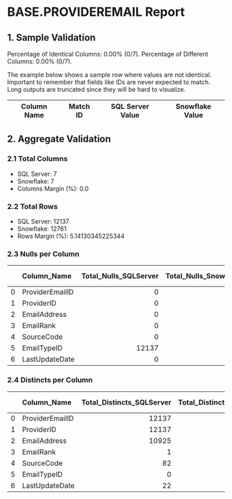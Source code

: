 # BASE.PROVIDEREMAIL Report

## 1. Sample Validation

Percentage of Identical Columns: 0.00% (0/7).
Percentage of Different Columns: 0.00% (0/7).

The example below shows a sample row where values are not identical. Important to remember that fields like IDs are never expected to match. Long outputs are truncated since they will be hard to visualize.

| Column Name   | Match ID   | SQL Server Value   | Snowflake Value   |
|---------------|------------|--------------------|-------------------|

## 2. Aggregate Validation

### 2.1 Total Columns
- SQL Server: 7
- Snowflake: 7
- Columns Margin (%): 0.0

### 2.2 Total Rows
- SQL Server: 12137
- Snowflake: 12761
- Rows Margin (%): 5.14130345225344

### 2.3 Nulls per Column
|    | Column_Name     |   Total_Nulls_SQLServer |   Total_Nulls_Snowflake |   Margin (%) |
|---:|:----------------|------------------------:|------------------------:|-------------:|
|  0 | ProviderEmailID |                       0 |                       0 |            0 |
|  1 | ProviderID      |                       0 |                       0 |            0 |
|  2 | EmailAddress    |                       0 |                       0 |            0 |
|  3 | EmailRank       |                       0 |                       0 |            0 |
|  4 | SourceCode      |                       0 |                       0 |            0 |
|  5 | EmailTypeID     |                   12137 |                       0 |          100 |
|  6 | LastUpdateDate  |                       0 |                       0 |            0 |

### 2.4 Distincts per Column
|    | Column_Name     |   Total_Distincts_SQLServer |   Total_Distincts_Snowflake |   Margin (%) |
|---:|:----------------|----------------------------:|----------------------------:|-------------:|
|  0 | ProviderEmailID |                       12137 |                       12761 |          5.1 |
|  1 | ProviderID      |                       12137 |                       12761 |          5.1 |
|  2 | EmailAddress    |                       10925 |                       10930 |          0   |
|  3 | EmailRank       |                           1 |                           1 |          0   |
|  4 | SourceCode      |                          82 |                          82 |          0   |
|  5 | EmailTypeID     |                           0 |                           1 |        inf   |
|  6 | LastUpdateDate  |                          22 |                          22 |          0   |